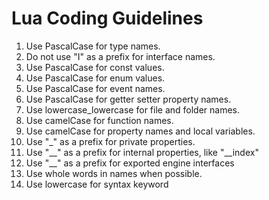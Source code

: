 # Lua Coding Guidelines

1. Use PascalCase for type names.
1. Do not use "I" as a prefix for interface names.
1. Use PascalCase for const values.
1. Use PascalCase for enum values.
1. Use PascalCase for event names.
1. Use PascalCase for getter setter property names.
1. Use lowercase_lowercase for file and folder names.
1. Use camelCase for function names.
1. Use camelCase for property names and local variables.
1. Use "_" as a prefix for private properties.
1. Use "__" as a prefix for internal properties, like "__index"
1. Use "__" as a prefix for exported engine interfaces
1. Use whole words in names when possible.
1. Use lowercase for syntax keyword
